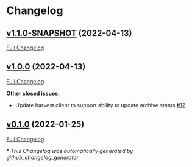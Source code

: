 # Changelog

## [v1.1.0-SNAPSHOT](https://github.com/NASA-PDS/registry-harvest-service/tree/v1.1.0-SNAPSHOT) (2022-04-13)

[Full Changelog](https://github.com/NASA-PDS/registry-harvest-service/compare/v1.0.0...v1.1.0-SNAPSHOT)

## [v1.0.0](https://github.com/NASA-PDS/registry-harvest-service/tree/v1.0.0) (2022-04-13)

[Full Changelog](https://github.com/NASA-PDS/registry-harvest-service/compare/v0.1.0...v1.0.0)

**Other closed issues:**

- Update harvest client to support ability to update archive status [\#12](https://github.com/NASA-PDS/registry-harvest-service/issues/12)

## [v0.1.0](https://github.com/NASA-PDS/registry-harvest-service/tree/v0.1.0) (2022-01-25)

[Full Changelog](https://github.com/NASA-PDS/registry-harvest-service/compare/abd845ff6ccdddc2730f4f0b10667e0c58cb7561...v0.1.0)



\* *This Changelog was automatically generated by [github_changelog_generator](https://github.com/github-changelog-generator/github-changelog-generator)*
